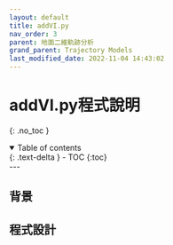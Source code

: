 ```yaml
---
layout: default
title: addVI.py
nav_order: 3
parent: 地面二維軌跡分析
grand_parent: Trajectory Models
last_modified_date: 2022-11-04 14:43:02
---
```


# addVI.py程式說明
{: .no_toc }

<details open markdown="block">
  <summary>
    Table of contents
  </summary>
  {: .text-delta }
- TOC
{:toc}
</details>
---

## 背景

## 程式設計


